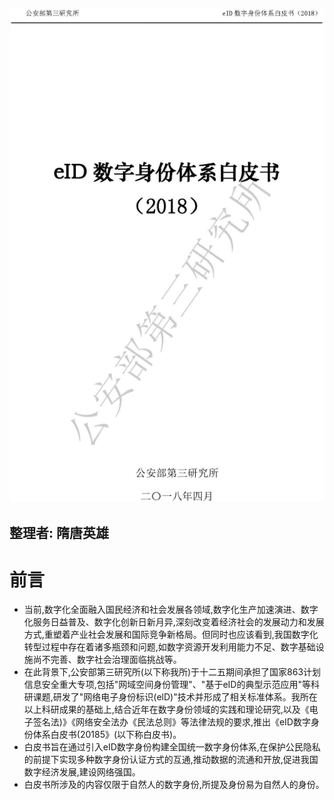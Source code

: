 ![](/assets/index.png) 
---

整理者: 隋唐英雄
---

# 前言

* 当前,数字化全面融入国民经济和社会发展各领域,数字化生产加速演进、数字化服务日益普及、数字化创新日新月异,深刻改变着经济社会的发展动力和发展方式,重塑着产业社会发展和国际竞争新格局。但同时也应该看到,我国数字化转型过程中存在着诸多瓶颈和问题,如数字资源开发利用能力不足、数字基础设施尚不完善、数字社会治理面临挑战等。
* 在此背景下,公安部第三研究所\(以下称我所\)于十二五期间承担了国家863计划信息安全重大专项,包括"网域空间身份管理"、"基于eID的典型示范应用"等科研课题,研发了"网络电子身份标识\(elD\)"技术并形成了相关标准体系。我所在以上科研成果的基础上,结合近年在数字身份领域的实践和理论研究,以及《电子签名法\)》《网络安全法办《民法总则》等法律法规的要求,推出《eID数字身份体系白皮书\(20185》\(以下称白皮书\)。
* 白皮书旨在通过引入eID数字身份构建全国统一数字身份体系,在保护公民隐私的前提下实现多种数字身份认证方式的互通,推动数据的流通和开放,促进我国数字经济发展,建设网络强国。
* 白皮书所涉及的内容仅限于自然人的数字身份,所提及身份易为自然人的身份。




